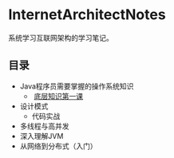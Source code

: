 
# InternetArchitectNotes

系统学习互联网架构的学习笔记。

## 目录

- Java程序员需要掌握的操作系统知识
  -  [底层知识第一课](operating_system/underlying.md)
- 设计模式
  - 代码实战
- 多线程与高并发
- 深入理解JVM
- 从网络到分布式（入门）